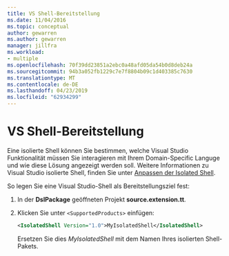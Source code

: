 ```yaml
---
title: VS Shell-Bereitstellung
ms.date: 11/04/2016
ms.topic: conceptual
author: gewarren
ms.author: gewarren
manager: jillfra
ms.workload:
- multiple
ms.openlocfilehash: 70f39dd23851a2ebc0a48afd05da54b0d8deb24a
ms.sourcegitcommit: 94b3a052fb1229c7e7f8804b09c1d403385c7630
ms.translationtype: MT
ms.contentlocale: de-DE
ms.lasthandoff: 04/23/2019
ms.locfileid: "62934299"
---
```

# <a name="vs-shell-deployment"></a>VS Shell-Bereitstellung

Eine isolierte Shell können Sie bestimmen, welche Visual Studio Funktionalität müssen Sie interagieren mit Ihrem Domain-Specific Languge und wie diese Lösung angezeigt werden soll. Weitere Informationen zu Visual Studio isolierte Shell, finden Sie unter [Anpassen der Isolated Shell](https://vspartner.com/pages/vsshells).

So legen Sie eine Visual Studio-Shell als Bereitstellungsziel fest:

1. In der **DslPackage** geöffneten Projekt **source.extension.tt**.

2. Klicken Sie unter `<SupportedProducts>` einfügen:

   ```xml
   <IsolatedShell Version="1.0">MyIsolatedShell</IsolatedShell>
   ```

   Ersetzen Sie dies *MyIsolatedShell* mit dem Namen Ihres isolierten Shell-Pakets.